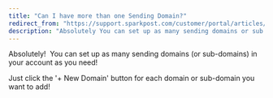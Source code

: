 ```yaml
---
title: "Can I have more than one Sending Domain?"
redirect_from: "https://support.sparkpost.com/customer/portal/articles/1948555-can-i-have-more-than-one-sending-domain-"
description: "Absolutely You can set up as many sending domains or sub domains in your account as you need Just click the New Domain button for each domain or sub domain you want to add..."
---
```


Absolutely!  You can set up as many sending domains (or sub-domains) in your account as you need!

Just click the '+ New Domain' button for each domain or sub-domain you want to add!